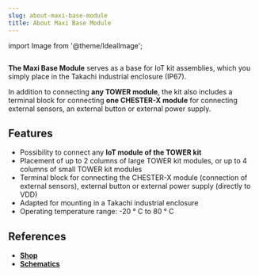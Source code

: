 ```yaml
---
slug: about-maxi-base-module
title: About Maxi Base Module
---
```

import Image from '@theme/IdealImage';

<div class="container">
  <div class="row">
    <div class="col col--4">
      <div><Image img={require('./1-wire-module.png')} /></div>
    </div>
    <div class="col col--6">
      <p>
        <b>The Maxi Base Module</b> serves as a base for IoT kit assemblies, which you simply place in the Takachi industrial enclosure (IP67).
      </p>
      <p>
        In addition to connecting <b>any TOWER module</b>, the kit also includes a terminal block for connecting <b>one CHESTER-X module</b> for connecting external sensors, an external button or external power supply.
      </p>
    </div>
  </div>
</div>

## Features
- Possibility to connect any **IoT module of the TOWER kit**
- Placement of up to 2 columns of large TOWER kit modules, or up to 4 columns of small TOWER kit modules
- Terminal block for connecting the CHESTER-X module (connection of external sensors), external button or external power supply (directly to VDD)
- Adapted for mounting in a Takachi industrial enclosure
- Operating temperature range: -20 ° C to 80 ° C

## References
- [**Shop**](https://shop.hardwario.com/maxi-base-module/)
- [**Schematics**](https://github.com/hardwario/twr-hardware/tree/master/out/bc-module-base-maxi)
